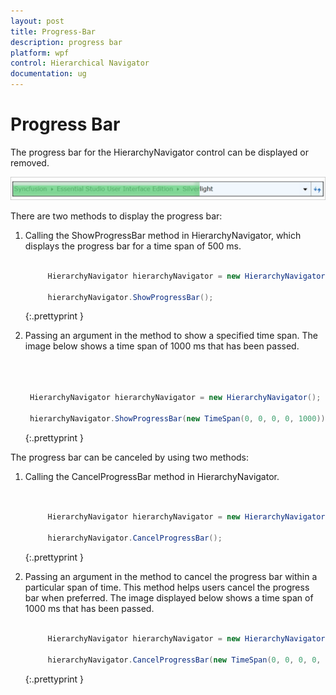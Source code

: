 ```yaml
---
layout: post
title: Progress-Bar
description: progress bar
platform: wpf
control: Hierarchical Navigator
documentation: ug
---
```


# Progress Bar

The progress bar for the HierarchyNavigator control can be displayed or removed.

![](Progress-Bar_images/Progress-Bar_img1.png)



There are two methods to display the progress bar:

1. Calling the ShowProgressBar method in HierarchyNavigator, which displays the progress bar for a time span of 500 ms.

   ~~~ cs

		HierarchyNavigator hierarchyNavigator = new HierarchyNavigator();

		hierarchyNavigator.ShowProgressBar();

   ~~~
   {:.prettyprint }

2. Passing an argument in the method to show a specified time span.  The image below shows a time span of 1000 ms that has been passed.

   ~~~ cs



	HierarchyNavigator hierarchyNavigator = new HierarchyNavigator();

	hierarchyNavigator.ShowProgressBar(new TimeSpan(0, 0, 0, 0, 1000));

   ~~~
   {:.prettyprint }

The progress bar can be canceled by using two methods:

1. Calling the CancelProgressBar method in HierarchyNavigator.

   ~~~ cs


		HierarchyNavigator hierarchyNavigator = new HierarchyNavigator();

		hierarchyNavigator.CancelProgressBar();

   ~~~
   {:.prettyprint }

2. Passing an argument in the method to cancel the progress bar within a particular span of time. This method helps users cancel the progress bar when preferred. The image displayed below shows a time span of 1000 ms that has been passed.

   ~~~ cs

		HierarchyNavigator hierarchyNavigator = new HierarchyNavigator();

		hierarchyNavigator.CancelProgressBar(new TimeSpan(0, 0, 0, 0, 1000));


   ~~~
   {:.prettyprint }


